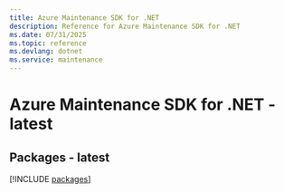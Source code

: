 ```yaml
---
title: Azure Maintenance SDK for .NET
description: Reference for Azure Maintenance SDK for .NET
ms.date: 07/31/2025
ms.topic: reference
ms.devlang: dotnet
ms.service: maintenance
---
```

# Azure Maintenance SDK for .NET - latest
## Packages - latest
[!INCLUDE [packages](maintenance-index.md)]